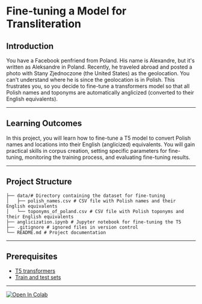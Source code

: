 # Fine-tuning a Model for Transliteration

## Introduction
You have a Facebook penfriend from Poland. His name is Alexandre, but it's  written as Aleksandre in Poland. Recently, he traveled abroad and posted a photo with Stany Zjednoczone (the United States) as the geolocation. You can't understand where he is since the geolocation is in Polish. This frustrates you, so you decide to fine-tune a transformers model so that all Polish names and toponyms are automatically anglicized (converted to their English equivalents).

---
## Learning Outcomes
In this project, you will learn how to fine-tune a T5 model to convert Polish names and locations into their English (anglicized) equivalents. You will gain practical skills in corpus creation, setting specific parameters for fine-tuning, monitoring the training process, and evaluating fine-tuning results.

---

## Project Structure
```
├── data/# Directory containing the dataset for fine-tuning
│   ├── polish_names.csv # CSV file with Polish names and their English equivalents
│   └── toponyms_of_poland.csv # CSV file with Polish toponyms and their English equivalents
├── anglicization.ipynb # Jupyter notebook for fine-tuning the T5
├── .gitignore # ignored files in version control
└── README.md # Project documentation
```
---

## Prerequisites
- [T5 transformers](https://hyperskill.org/learn/step/36803)
- [Train and test sets](https://hyperskill.org/learn/step/17181)

---

[![Open In Colab](https://colab.research.google.com/assets/colab-badge.svg)](./transliteration.ipynb)



